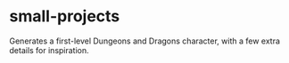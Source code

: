 # small-projects

Generates a first-level Dungeons and Dragons character, with a few extra details for inspiration.
